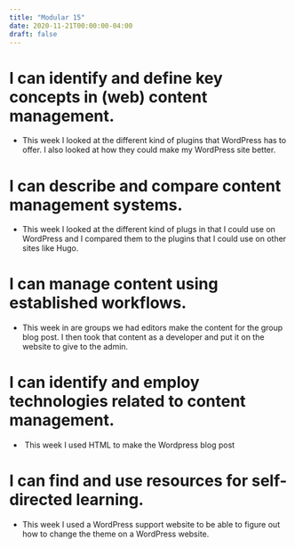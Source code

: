 ```yaml
---
title: "Modular 15"
date: 2020-11-21T00:00:00-04:00
draft: false
--- 
```


I can identify and define key concepts in (web) content management.
==================================================
 
* This week I looked at the different kind of plugins that WordPress has to offer. I also looked at how they could make my WordPress site better. 

I can describe and compare content management systems.
=============================================

* This week I looked at the different kind of plugs in that I could use on WordPress and I compared them to the plugins that I could use on other sites like Hugo. 

I can manage content using established workflows.
======================================

* This week in are groups we had editors make the content for the group blog post. I then took that content as a developer and put it on the website to give to the admin. 

I can identify and employ technologies related to content management.
==================================================

*  This week I used HTML to make the Wordpress blog post 

I can find and use resources for self-directed learning.
=========================================

* This week I used a WordPress support website to be able to figure out how to change the theme on a WordPress website. 
